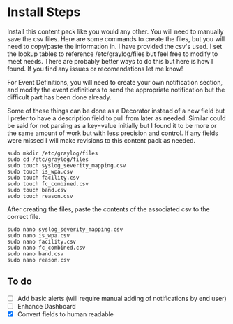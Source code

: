 # Install Steps

Install this content pack like you would any other. You will need to manually save the csv files. Here are some commands to create the files, but you will need to copy/paste the information in. I have provided the csv's used. I set the lookup tables to reference /etc/graylog/files but feel free to modify to meet needs. There are probably better ways to do this but here is how I found. If you find any issues or recomendations let me know!

For Event Definitions, you will need to create your own notification section, and modify the event definitions to send the appropriate notification but the difficult part has been done already.

Some of these things can be done as a Decorator instead of a new field but I prefer to have a description field to pull from later as needed. Similar could be said for not parsing as a key=value initially but I found it to be more or the same amount of work but with less precision and control. If any fields were missed I will make revisions to this content pack as needed.

    sudo mkdir /etc/graylog/files
    sudo cd /etc/graylog/files
    sudo touch syslog_severity_mapping.csv
    sudo touch is_wpa.csv
    sudo touch facility.csv
    sudo touch fc_combined.csv
    sudo touch band.csv
    sudo touch reason.csv

After creating the files, paste the contents of the associated csv to the correct file.

    sudo nano syslog_severity_mapping.csv
    sudo nano is_wpa.csv
    sudo nano facility.csv
    sudo nano fc_combined.csv
    sudo nano band.csv 
    sudo nano reason.csv   

## To do

- [ ] Add basic alerts (will require manual adding of notifications by end user)
- [ ] Enhance Dashboard
- [x] Convert fields to human readable
